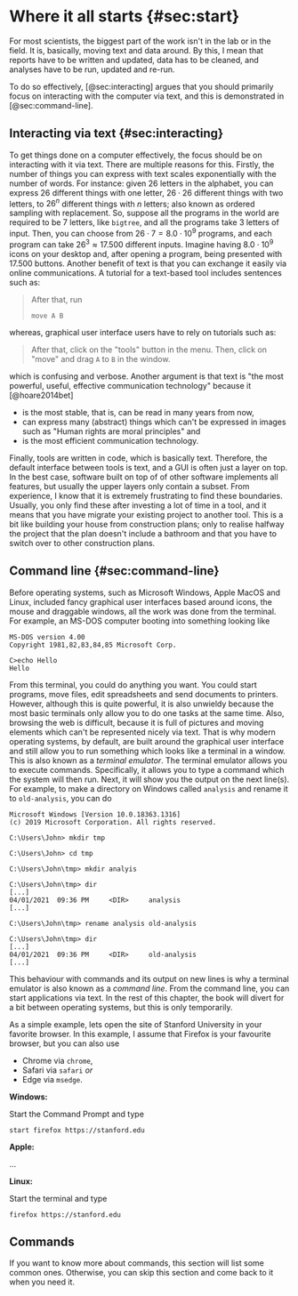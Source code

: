 # Where it all starts {#sec:start}

For most scientists, the biggest part of the work isn't in the lab or in the field.
It is, basically, moving text and data around.
By this, I mean that reports have to be written and updated, data has to be cleaned, and analyses have to be run, updated and re-run.

To do so effectively, [@sec:interacting] argues that you should primarily focus on interacting with the computer via text, and this is demonstrated in [@sec:command-line].

## Interacting via text {#sec:interacting}

To get things done on a computer effectively, the focus should be on interacting with it via text.
There are multiple reasons for this.
Firstly, the number of things you can express with text scales exponentially with the number of words.
For instance: given 26 letters in the alphabet, you can express $26$ different things with one letter, $26 \cdot 26$ different things with two letters, to $26^n$ different things with $n$ letters; also known as ordered sampling with replacement.
So, suppose all the programs in the world are required to be 7 letters, like `bigtree`, and all the programs take 3 letters of input.
Then, you can choose from $26 \cdot 7 = 8.0 \cdot 10^9$ programs, and each program can take $26^3 \approx 17.500$ different inputs.
Imagine having $8.0 \cdot 10^9$ icons on your desktop and, after opening a program, being presented with $17.500$ buttons.
Another benefit of text is that you can exchange it easily via online communications.
A tutorial for a text-based tool includes sentences such as:

> After that, run
> ```
> move A B
> ```

whereas, graphical user interface users have to rely on tutorials such as:

> After that, click on the "tools" button in the menu.
> Then, click on "move" and drag `A` to `B` in the window.

which is confusing and verbose.
Another argument is that text is "the most powerful, useful, effective communication technology" because it [@hoare2014bet]

- is the most stable, that is, can be read in many years from now,
- can express many (abstract) things which can't be expressed in images such as "Human rights are moral principles" and
- is the most efficient communication technology.

Finally, tools are written in code, which is basically text.
Therefore, the default interface between tools is text, and a GUI is often just a layer on top.
In the best case, software built on top of of other software implements all features, but usually the upper layers only contain a subset.
From experience, I know that it is extremely frustrating to find these boundaries.
Usually, you only find these after investing a lot of time in a tool, and it means that you have migrate your existing project to another tool.
This is a bit like building your house from construction plans; only to realise halfway the project that the plan doesn't include a bathroom and that you have to switch over to other construction plans.

## Command line {#sec:command-line}

Before operating systems, such as Microsoft Windows, Apple MacOS and Linux, included fancy graphical user interfaces based around icons, the mouse and draggable windows, all the work was done from the terminal.
For example, an MS-DOS computer booting into something looking like

```
MS-DOS version 4.00
Copyright 1981,82,83,84,85 Microsoft Corp.

C>echo Hello
Hello
```

From this terminal, you could do anything you want.
You could start programs, move files, edit spreadsheets and send documents to printers.
However, although this is quite powerful, it is also unwieldy because the most basic terminals only allow you to do one tasks at the same time.
Also, browsing the web is difficult, because it is full of pictures and moving elements which can't be represented nicely via text.
That is why modern operating systems, by default, are built around the graphical user interface and still allow you to run something which looks like a terminal in a window.
This is also known as a _terminal emulator_.
The terminal emulator allows you to execute commands.
Specifically, it allows you to type a command which the system will then run.
Next, it will show you the output on the next line(s).
For example, to make a directory on Windows called `analysis` and rename it to `old-analysis`, you can do

```
Microsoft Windows [Version 10.0.18363.1316]
(c) 2019 Microsoft Corporation. All rights reserved.

C:\Users\John> mkdir tmp

C:\Users\John> cd tmp

C:\Users\John\tmp> mkdir analyis

C:\Users\John\tmp> dir
[...]
04/01/2021  09:36 PM     <DIR>     analysis
[...]

C:\Users\John\tmp> rename analysis old-analysis

C:\Users\John\tmp> dir
[...]
04/01/2021  09:36 PM     <DIR>     old-analysis
[...]
```

This behaviour with commands and its output on new lines is why a terminal emulator is also known as a _command line_.
From the command line, you can start applications via text.
In the rest of this chapter, the book will divert for a bit between operating systems, but this is only temporarily.

As a simple example, lets open the site of Stanford University in your favorite browser.
In this example, I assume that Firefox is your favourite browser, but you can also use

- Chrome via `chrome`,
- Safari via `safari` _or_
- Edge via `msedge`.

**Windows:**

Start the Command Prompt and type

```
start firefox https://stanford.edu
```

**Apple:**

...

**Linux:**

Start the terminal and type

```
firefox https://stanford.edu
```

## Commands

If you want to know more about commands, this section will list some common ones.
Otherwise, you can skip this section and come back to it when you need it.

